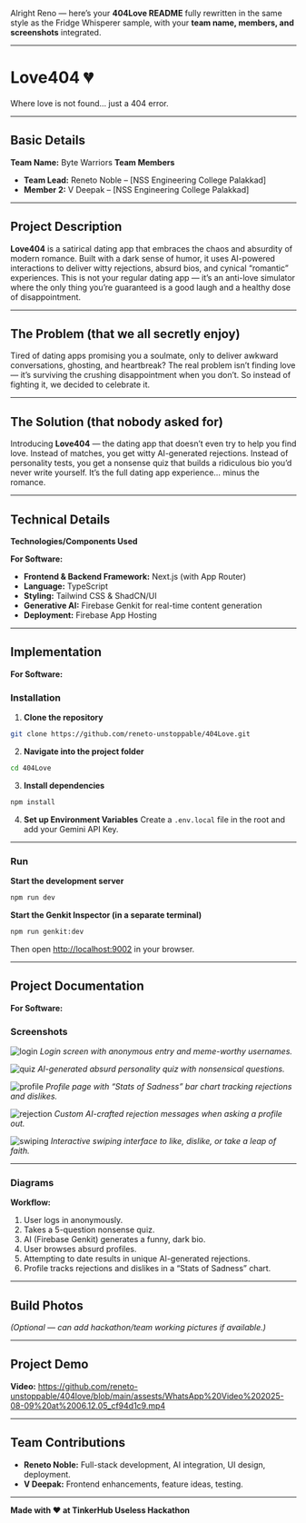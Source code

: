 Alright Reno — here’s your **404Love README** fully rewritten in the same style as the Fridge Whisperer sample, with your **team name, members, and screenshots** integrated.

---

# Love404 💔

Where love is not found… just a 404 error.

---

## Basic Details

**Team Name:** Byte Warriors
**Team Members**

* **Team Lead:** Reneto Noble – \[NSS Engineering College Palakkad]
* **Member 2:** V Deepak – \[NSS Engineering College Palakkad]

---

## Project Description

**Love404** is a satirical dating app that embraces the chaos and absurdity of modern romance. Built with a dark sense of humor, it uses AI-powered interactions to deliver witty rejections, absurd bios, and cynical “romantic” experiences. This is not your regular dating app — it’s an anti-love simulator where the only thing you’re guaranteed is a good laugh and a healthy dose of disappointment.

---

## The Problem (that we all secretly enjoy)

Tired of dating apps promising you a soulmate, only to deliver awkward conversations, ghosting, and heartbreak? The real problem isn’t finding love — it’s surviving the crushing disappointment when you don’t. So instead of fighting it, we decided to celebrate it.

---

## The Solution (that nobody asked for)

Introducing **Love404** — the dating app that doesn’t even try to help you find love. Instead of matches, you get witty AI-generated rejections. Instead of personality tests, you get a nonsense quiz that builds a ridiculous bio you’d never write yourself. It’s the full dating app experience… minus the romance.

---

## Technical Details

**Technologies/Components Used**

**For Software:**

* **Frontend & Backend Framework:** Next.js (with App Router)
* **Language:** TypeScript
* **Styling:** Tailwind CSS & ShadCN/UI
* **Generative AI:** Firebase Genkit for real-time content generation
* **Deployment:** Firebase App Hosting

---

## Implementation

**For Software:**

### Installation

1. **Clone the repository**

```bash
git clone https://github.com/reneto-unstoppable/404Love.git
```

2. **Navigate into the project folder**

```bash
cd 404Love
```

3. **Install dependencies**

```bash
npm install
```

4. **Set up Environment Variables**
   Create a `.env.local` file in the root and add your Gemini API Key.

---

### Run

**Start the development server**

```bash
npm run dev
```

**Start the Genkit Inspector (in a separate terminal)**

```bash
npm run genkit:dev
```

Then open [http://localhost:9002](http://localhost:9002) in your browser.

---

## Project Documentation

**For Software:**

### Screenshots

![login](https://github.com/reneto-unstoppable/404love/blob/main/assests/Screenshot%202025-08-09%20040101.png)
*Login screen with anonymous entry and meme-worthy usernames.*

![quiz](https://github.com/reneto-unstoppable/404love/blob/main/assests/Screenshot%202025-08-09%20055430.png)
*AI-generated absurd personality quiz with nonsensical questions.*

![profile](https://github.com/reneto-unstoppable/404love/blob/main/assests/Screenshot%202025-08-09%20055619.png)
*Profile page with “Stats of Sadness” bar chart tracking rejections and dislikes.*

![rejection](https://github.com/reneto-unstoppable/404love/blob/main/assests/Screenshot%202025-08-09%20055656.png)
*Custom AI-crafted rejection messages when asking a profile out.*

![swiping](https://github.com/reneto-unstoppable/404love/blob/main/assests/Screenshot%202025-08-09%20060033.png)
*Interactive swiping interface to like, dislike, or take a leap of faith.*

---

### Diagrams

**Workflow:**

1. User logs in anonymously.
2. Takes a 5-question nonsense quiz.
3. AI (Firebase Genkit) generates a funny, dark bio.
4. User browses absurd profiles.
5. Attempting to date results in unique AI-generated rejections.
6. Profile tracks rejections and dislikes in a “Stats of Sadness” chart.

---

## Build Photos

*(Optional — can add hackathon/team working pictures if available.)*

---

## Project Demo

**Video:** 
https://github.com/reneto-unstoppable/404love/blob/main/assests/WhatsApp%20Video%202025-08-09%20at%2006.12.05_cf94d1c9.mp4

---

## Team Contributions

* **Reneto Noble:** Full-stack development, AI integration, UI design, deployment.
* **V Deepak:** Frontend enhancements, feature ideas, testing.

---

**Made with ❤ at TinkerHub Useless Hackathon**

